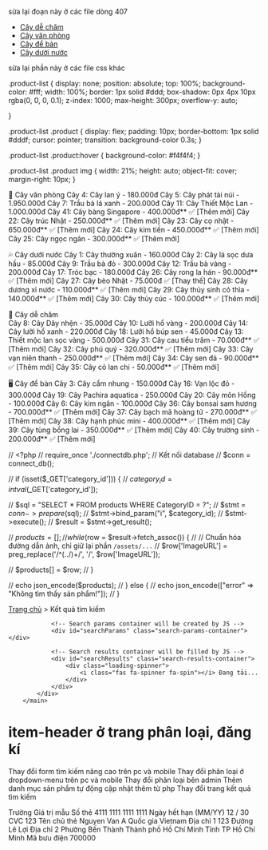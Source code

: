 sửa lại đoạn này ở các file dòng 407

<ul class="dropdown-menu">
                <li>
                  <a class="dropdown-item" href="./pages/phan-loai.html?category_id=3">Cây dễ chăm</a>
                </li>
                <li>
                  <a class="dropdown-item" href="./pages/phan-loai.html?category_id=1">Cây văn phòng</a>
                </li>
                <li>
                  <a class="dropdown-item" href="./pages/phan-loai.html?category_id=4">Cây để bàn</a>
                </li>
                <li>
                  <a class="dropdown-item" href="./pages/phan-loai.html?category_id=2">Cây dưới nước</a>
                </li>
              </ul>

<!-- sửa lại sản phẩm mới cho đúng theo phân loại  -->

sửa lại phần này ở các file css khác

.product-list {
display: none;
position: absolute;
top: 100%;
background-color: #fff;
width: 100%;
border: 1px solid #ddd;
box-shadow: 0px 4px 10px rgba(0, 0, 0, 0.1);
z-index: 1000;
max-height: 300px;
overflow-y: auto;

}

.product-list .product {
display: flex;
padding: 10px;
border-bottom: 1px solid #dddf;
cursor: pointer;
transition: background-color 0.3s;
}

.product-list .product:hover {
background-color: #f4f4f4;
}

.product-list .product img {
width: 21%;
height: auto;
object-fit: cover;
margin-right: 10px;
}

<!-- Thông tin cây  -->

🌿 Cây văn phòng
Cây 4: Cây lan ý - 180.000đ
Cây 5: Cây phát tài núi - 1.950.000đ
Cây 7: Trầu bà lá xanh - 200.000đ
Cây 11: Cây Thiết Mộc Lan - 1.000.000đ
Cây 41: Cây bàng Singapore - 400.000đ** ✅ [Thêm mới]
Cây 22: Cây trúc Nhật - 250.000đ** ✅ [Thêm mới]
Cây 23: Cây cọ nhật - 650.000đ** ✅ [Thêm mới]
Cây 24: Cây kim tiền - 450.000đ** ✅ [Thêm mới]
Cây 25: Cây ngọc ngân - 300.000đ\*\* ✅ [Thêm mới]

💦 Cây dưới nước
Cây 1: Cây thường xuân - 160.000đ
Cây 2: Cây lá sọc dưa hấu - 85.000đ
Cây 9: Trầu bà đỏ - 300.000đ
Cây 12: Trầu bà vàng - 200.000đ
Cây 17: Tróc bạc - 180.000đ
Cây 26: Cây rong la hán - 90.000đ** ✅ [Thêm mới]
Cây 27: Cây bèo Nhật - 75.000đ ✅ [Thay thế]
Cây 28: Cây dương xỉ nước - 110.000đ** ✅ [Thêm mới]
Cây 29: Cây thủy sinh cỏ thìa - 140.000đ\*\* ✅ [Thêm mới]
Cây 30: Cây thủy cúc - 100.000đ\*\* ✅ [Thêm mới]

🌱 Cây dễ chăm  
Cây 8: Cây Dây nhện - 35.000đ
Cây 10: Lưỡi hổ vàng - 200.000đ
Cây 14: Cây lưỡi hổ xanh - 220.000đ
Cây 18: Lưỡi hổ búp sen - 45.000đ
Cây 13: Thiết mộc lan sọc vàng - 500.000đ
Cây 31: Cây cau tiểu trâm - 70.000đ** ✅ [Thêm mới]
Cây 32: Cây phú quý - 320.000đ** ✅ [Thêm mới]
Cây 33: Cây vạn niên thanh - 250.000đ** ✅ [Thêm mới]
Cây 34: Cây sen đá - 90.000đ** ✅ [Thêm mới]
Cây 35: Cây cỏ lan chi - 50.000đ\*\* ✅ [Thêm mới]

🖥 Cây để bàn
Cây 3: Cây cẩm nhung - 150.000đ
Cây 16: Vạn lộc đỏ - 300.000đ
Cây 19: Cây Pachira aquatica - 250.000đ
Cây 20: Cây môn Hồng - 100.000đ
Cây 6: Cây kim ngân - 100.000đ
Cây 36: Cây bonsai sam hương - 700.000đ** ✅ [Thêm mới]
Cây 37: Cây bạch mã hoàng tử - 270.000đ** ✅ [Thêm mới]
Cây 38: Cây hạnh phúc mini - 400.000đ** ✅ [Thêm mới]
Cây 39: Cây tùng bồng lai - 350.000đ** ✅ [Thêm mới]
Cây 40: Cây trường sinh - 200.000đ\*\* ✅ [Thêm mới]

// <?php
// require_once './connectdb.php'; // Kết nối database
// $conn = connect_db();

// if (isset($_GET['category_id'])) {
//     $category_id = intval($\_GET['category_id']);

// $sql = "SELECT * FROM products WHERE CategoryID = ?";
//     $stmt = $conn->prepare($sql);
// $stmt->bind_param("i", $category_id);
// $stmt->execute();
// $result = $stmt->get_result();

// $products = [];
//     while ($row = $result->fetch_assoc()) {
// // Chuẩn hóa đường dẫn ảnh, chỉ giữ lại phần `/assets/...`
// $row['ImageURL'] = preg_replace('/^(\.\.\/)+/', '/', $row['ImageURL']);

// $products[] = $row;
// }

// echo json_encode($products);
// } else {
// echo json_encode(["error" => "Không tìm thấy sản phẩm!"]);
// }

<main>
            <div class="search-results-page">
                <div class="breadcrumbs">
                    <a href="index.html">Trang chủ</a> &gt;
                    <span>Kết quả tìm kiếm</span>
                </div>

                <!-- Search params container will be created by JS -->
                <div id="searchParams" class="search-params-container"></div>

                <!-- Search results container will be filled by JS -->
                <div id="searchResults" class="search-results-container">
                    <div class="loading-spinner">
                        <i class="fas fa-spinner fa-spin"></i> Đang tải...
                    </div>
                </div>
            </div>
        </main>

<!-- chỉnh lại -->

# item-header ở trang phân loại, đăng kí

Thay đổi form tìm kiếm nâng cao trên pc và mobile
Thay đổi phân loại ở dropdown-menu trên pc và mobile
Thay đổi phân loại bên admin
Thêm danh mục sản phẩm tự động cập nhật thêm từ php
Thay đổi trang kết quả tìm kiếm

<!-- Khoi -->

<!-- THONG TIN TAI KHOAN  -->

Trường Giá trị mẫu
Số thẻ 4111 1111 1111 1111
Ngày hết hạn (MM/YY) 12 / 30
CVC 123
Tên chủ thẻ Nguyen Van A
Quốc gia Vietnam
Địa chỉ 1 123 Đường Lê Lợi
Địa chỉ 2 Phường Bến Thành
Thành phố Hồ Chí Minh
Tỉnh TP Hồ Chí Minh
Mã bưu điện 700000
